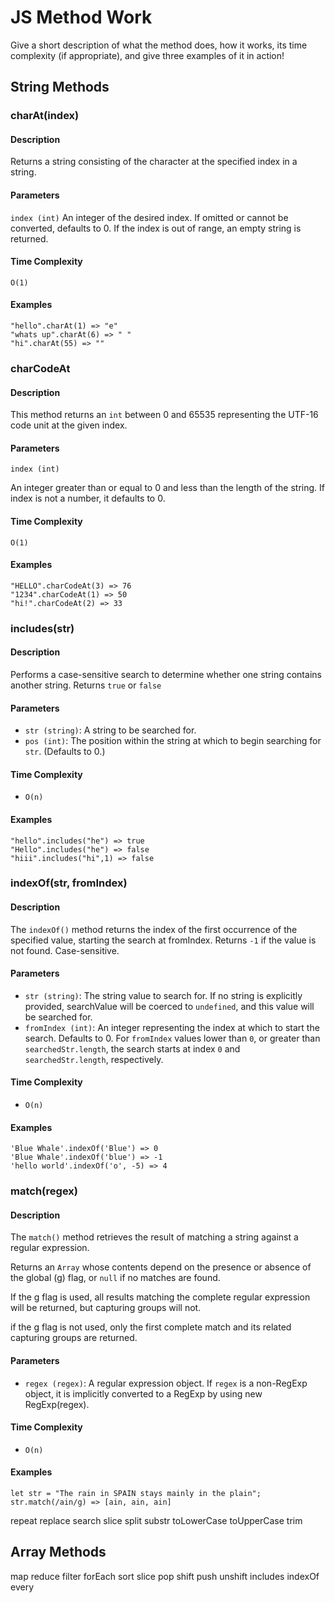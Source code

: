# JS Method Work

Give a short description of what the method does, how it works, its time complexity (if appropriate), and give three examples of it in action!

## String Methods

### charAt(index)

#### Description

Returns a string consisting of the character at the specified index in a string.

#### Parameters

`index (int)`
An integer of the desired index. If omitted or cannot be converted, defaults to 0. If the index is out of range, an empty string is returned.

#### Time Complexity

`O(1)`

#### Examples

```
"hello".charAt(1) => "e"
"whats up".charAt(6) => " "
"hi".charAt(55) => ""
```

### charCodeAt

#### Description

This method returns an `int` between 0 and 65535 representing the UTF-16 code unit at the given index.

#### Parameters

`index (int)`

An integer greater than or equal to 0 and less than the length of the string. If index is not a number, it defaults to 0.

#### Time Complexity

`O(1)`

#### Examples

```
"HELLO".charCodeAt(3) => 76
"1234".charCodeAt(1) => 50
"hi!".charCodeAt(2) => 33
```

### includes(str)

#### Description

Performs a case-sensitive search to determine whether one string contains another string. Returns `true` or `false`

#### Parameters

- `str (string)`: A string to be searched for.
- `pos (int)`: The position within the string at which to begin searching for `str`. (Defaults to 0.)

#### Time Complexity

- `O(n)`

#### Examples

```
"hello".includes("he") => true
"Hello".includes("he") => false
"hiii".includes("hi",1) => false

```

### indexOf(str, fromIndex)

#### Description

The `indexOf()` method returns the index of the first occurrence of the specified value, starting the search at fromIndex. Returns `-1` if the value is not found. Case-sensitive.

#### Parameters

- `str (string)`: The string value to search for. If no string is explicitly provided, searchValue will be coerced to `undefined`, and this value will be searched for.
- `fromIndex (int)`: An integer representing the index at which to start the search. Defaults to 0. For `fromIndex` values lower than `0`, or greater than `searchedStr.length`, the search starts at index `0` and `searchedStr.length`, respectively.

#### Time Complexity

- `O(n)`

#### Examples

```
'Blue Whale'.indexOf('Blue') => 0
'Blue Whale'.indexOf('blue') => -1
'hello world'.indexOf('o', -5) => 4
```

### match(regex)

#### Description

The `match()` method retrieves the result of matching a string against a regular expression.

Returns an `Array` whose contents depend on the presence or absence of the global (g) flag, or `null` if no matches are found.

If the g flag is used, all results matching the complete regular expression will be returned, but capturing groups will not.

if the g flag is not used, only the first complete match and its related capturing groups are returned.

#### Parameters

- `regex (regex)`: A regular expression object.
  If `regex` is a non-RegExp object, it is implicitly converted to a RegExp by using new RegExp(regex).

#### Time Complexity

- `O(n)`

#### Examples

```
let str = "The rain in SPAIN stays mainly in the plain";
str.match(/ain/g) => [ain, ain, ain]
```

repeat
replace
search
slice
split
substr
toLowerCase
toUpperCase
trim

## Array Methods

map
reduce
filter
forEach
sort
slice
pop
shift
push
unshift
includes
indexOf
every
